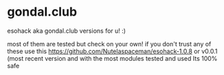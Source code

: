# gondal.club
esohack aka gondal.club versions for u! :)

most of them are tested but check on your own! 
if you don't trust any of these use this
https://github.com/Nutelaspaceman/esohack-1.0.8
or v0.0.1 (most recent version and with the most modules
tested and used Its 100% safe
